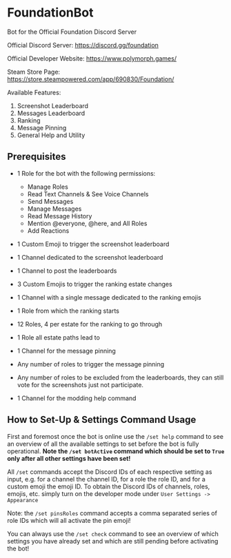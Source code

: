 # FoundationBot

Bot for the Official Foundation Discord Server

Official Discord Server: https://discord.gg/foundation

Official Developer Website: https://www.polymorph.games/

Steam Store Page: https://store.steampowered.com/app/690830/Foundation/

Available Features:

1. Screenshot Leaderboard
1. Messages Leaderboard
1. Ranking
1. Message Pinning
1. General Help and Utility

## Prerequisites
* 1 Role for the bot with the following permissions:
  * Manage Roles
  * Read Text Channels & See Voice Channels
  * Send Messages
  * Manage Messages
  * Read Message History
  * Mention @everyone, @here, and All Roles
  * Add Reactions

* 1 Custom Emoji to trigger the screenshot leaderboard
* 1 Channel dedicated to the screenshot leaderboard
* 1 Channel to post the leaderboards
* 3 Custom Emojis to trigger the ranking estate changes
* 1 Channel with a single message dedicated to the ranking emojis
* 1 Role from which the ranking starts
* 12 Roles, 4 per estate for the ranking to go through
* 1 Role all estate paths lead to
* 1 Channel for the message pinning
* Any number of roles to trigger the message pinning
* Any number of roles to be excluded from the leaderboards, they can still vote for the screenshots just not participate.
* 1 Channel for the modding help command

## How to Set-Up & Settings Command Usage
First and foremost once the bot is online use the `/set help` command to see an overview of all the available settings to set before the bot is fully operational. **Note the `/set botActive` command which should be set to `True` only after all other settings have been set!**

All `/set` commands accept the Discord IDs of each respective setting as input, e.g. for a channel the channel ID, for a role the role ID, and for a custom emoji the emoji ID. To obtain the Discord IDs of channels, roles, emojis, etc. simply turn on the developer mode under `User Settings -> Appearance`

Note: the `/set pinsRoles` command accepts a comma separated series of role IDs which will all activate the pin emoji!

You can always use the `/set check` command to see an overview of which settings you have already set and which are still pending before activating the bot!
